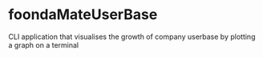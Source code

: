 # foondaMateUserBase
CLI application that visualises the growth of company userbase by plotting a graph on a terminal
